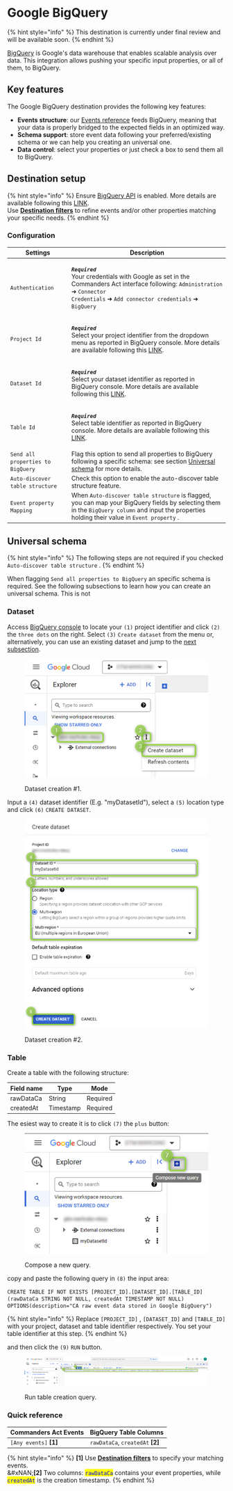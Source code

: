 # Google BigQuery

{% hint style="info" %}
This destination is currently under final review and will be available soon.
{% endhint %}

[BigQuery](https://cloud.google.com/bigquery/docs/introduction?hl=en) is Google's data warehouse that enables scalable analysis over data. This integration allows pushing your specific input properties, or all of them, to BigQuery.

## Key features

The Google BigQuery destination provides the following key features:

* **Events structure**: our [Events reference](https://community.commandersact.com/platform-x/developers/tracking/events-reference) feeds BigQuery, meaning that your data is properly bridged to the expected fields in an optimized way.
* **Schema support**: store event data following your preferred/existing schema or we can help you creating an universal one.
* **Data control**: select your properties or just check a box to send them all to BigQuery.

## Destination setup

{% hint style="info" %}
Ensure [BigQuery API](https://console.cloud.google.com/apis/library/bigquery.googleapis.com?project=gtm-mw9cdnc-ntexy) is enabled. More details are available following this [LINK](https://cloud.google.com/bigquery/docs/enable-transfer-service?hl=en#enable-api).\
Use [**Destination filters**](https://doc.commandersact.com/features/destinations/destination-filters) to refine events and/or other properties matching your specific needs.
{% endhint %}

### Configuration

| Settings                          | Description                                                                                                                                                                                                                                                                   |
| --------------------------------- | ----------------------------------------------------------------------------------------------------------------------------------------------------------------------------------------------------------------------------------------------------------------------------- |
| `Authentication`                  | <p><em><strong><code>Required</code></strong></em>   <br>Your credentials with Google as set in the Commanders Act interface following: <code>Administration</code> ➜ <code>Connector Credentials</code> ➜ <code>Add connector credentials</code> ➜ <code>BigQuery</code></p> |
| `Project Id`                      | <p><em><strong><code>Required</code></strong></em> <br>Select your project identifier from the dropdown menu as reported in BigQuery console. More details are available following this <a href="https://support.google.com/googleapi/answer/7014113?hl=en">LINK</a>.</p>     |
| `Dataset Id`                      | <p><em><strong><code>Required</code></strong></em> <br>Select your dataset identifier as reported in BigQuery console. More details are available following this <a href="https://cloud.google.com/bigquery/docs/datasets-intro?hl=en">LINK</a>.</p>                          |
| `Table Id`                        | <p><em><strong><code>Required</code></strong></em> <br>Select table identifier as reported in BigQuery console. More details are available following this <a href="https://cloud.google.com/bigquery/docs/tables-intro?hl=en">LINK</a>.</p>                                   |
| `Send all properties to BigQuery` | Flag this option to send all properties to BigQuery following a specific schema: see section [Universal schema](google-bigquery.md#universal-schema) for more details.                                                                                                        |
| `Auto-discover table structure`   | Check this option to enable the auto-discover table structure feature.                                                                                                                                                                                                        |
| `Event property Mapping`          | When `Auto-discover table structure`  is flagged, you can map your BigQuery fields by selecting them in the `BigQuery column` and input the properties holding their value in `Event property` .                                                                              |

## Universal schema

{% hint style="info" %}
The following steps are not required if you checked `Auto-discover table structure` .
{% endhint %}

When flagging `Send all properties to BigQuery` an specific schema is required. See the following subsections to learn how you can create an universal schema. This is not&#x20;

### Dataset

Access [BigQuery console](https://console.cloud.google.com/) to locate your `(1)` project identifier and click `(2)` the `three dots` on the right. Select `(3)` `Create dataset` from the menu or, alternatively, you can use an existing dataset and jump to the [next subsection](google-bigquery.md#table).

<figure><img src="../../../../.gitbook/assets/bigquery_1 (2).png" alt=""><figcaption><p>Dataset creation #1.</p></figcaption></figure>

Input a `(4)` dataset identifier (E.g. "myDatasetId"), select a `(5)` location type and click `(6)` `CREATE DATASET`.

<figure><img src="../../../../.gitbook/assets/bigquery_2.png" alt=""><figcaption><p>Dataset creation #2.</p></figcaption></figure>

### Table

Create a table with the following structure:

| Field name | Type      | Mode     |
| ---------- | --------- | -------- |
| rawDataCa  | String    | Required |
| createdAt  | Timestamp | Required |

The esiest way to create it is to click `(7)` the `plus` button:

<figure><img src="../../../../.gitbook/assets/bigquery_3 (1).png" alt=""><figcaption><p>Compose a new query.</p></figcaption></figure>

copy and paste the following query in `(8)` the input area:

```powerquery
CREATE TABLE IF NOT EXISTS [PROJECT_ID].[DATASET_ID].[TABLE_ID] (rawDataCa STRING NOT NULL, createdAt TIMESTAMP NOT NULL) OPTIONS(description="CA raw event data stored in Google BigQuery")
```

{% hint style="info" %}
Replace `[PROJECT_ID]` , `[DATASET_ID]` and `[TABLE_ID]` with your project, dataset and table identifier respectively. You set your table identifier at this step.
{% endhint %}

and then click the `(9)` `RUN` button.

<figure><img src="../../../../.gitbook/assets/bigquery_4.png" alt=""><figcaption><p>Run table creation query.</p></figcaption></figure>

### Quick reference

| Commanders Act Events   | BigQuery Table Columns             |
| ----------------------- | ---------------------------------- |
| `[Any events]` **\[1]** | `rawDataCa`, `createdAt` **\[2]**  |

{% hint style="info" %}
**\[1]** Use [**Destination filters**](https://doc.commandersact.com/features/destinations/destination-filters) to specify your matching events.\
&#xNAN;**\[2]** Two columns: <mark style="color:blue;">`rawDataCa`</mark> contains your event properties, while <mark style="color:blue;">`createdAt`</mark> is the creation timestamp.
{% endhint %}

